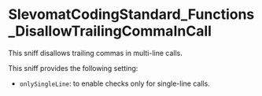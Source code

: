 # SlevomatCodingStandard_Functions_DisallowTrailingCommaInCall

This sniff disallows trailing commas in multi-line calls.

This sniff provides the following setting:

* `onlySingleLine`: to enable checks only for single-line calls.
